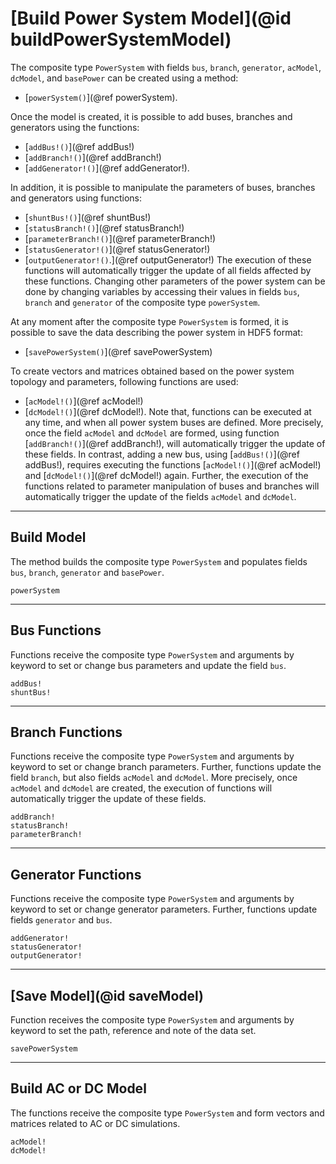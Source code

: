 # [Build Power System Model](@id buildPowerSystemModel)

The composite type `PowerSystem` with fields `bus`, `branch`, `generator`, `acModel`, `dcModel`, and `basePower` can be created using a method:
* [`powerSystem()`](@ref powerSystem).

Once the model is created, it is possible to add buses, branches and generators using the functions:
* [`addBus!()`](@ref addBus!)
* [`addBranch!()`](@ref addBranch!)
* [`addGenerator!()`](@ref addGenerator!).

In addition, it is possible to manipulate the parameters of buses, branches and generators using functions:
* [`shuntBus!()`](@ref shuntBus!)
* [`statusBranch!()`](@ref statusBranch!)
* [`parameterBranch!()`](@ref parameterBranch!)
* [`statusGenerator!()`](@ref statusGenerator!)
* [`outputGenerator!()`.](@ref outputGenerator!)
The execution of these functions will automatically trigger the update of all fields affected by these functions. Changing other parameters of the power system can be done by changing variables by accessing their values in fields `bus`, `branch` and `generator` of the composite type `powerSystem`.

At any moment after the composite type `PowerSystem` is formed, it is possible to save the data describing the power system in HDF5 format:
* [`savePowerSystem()`](@ref savePowerSystem)

To create vectors and matrices obtained based on the power system topology and parameters, following functions are used:
* [`acModel!()`](@ref acModel!)
* [`dcModel!()`](@ref dcModel!).
Note that, functions can be executed at any time, and when all power system buses are defined. More precisely, once the field `acModel` and `dcModel` are formed, using function [`addBranch!()`](@ref addBranch!), will automatically trigger the update of these fields. In contrast, adding a new bus, using [`addBus!()`](@ref addBus!), requires executing the functions [`acModel!()`](@ref acModel!) and [`dcModel!()`](@ref dcModel!) again. Further, the execution of the functions related to parameter manipulation of buses and branches will automatically trigger the update of the fields `acModel` and `dcModel`.

---

## Build Model
The method builds the composite type `PowerSystem` and populates fields `bus`, `branch`, `generator` and `basePower`.
```@docs
powerSystem
```

---

## Bus Functions
Functions receive the composite type `PowerSystem` and arguments by keyword to set or change bus parameters and update the field `bus`.
```@docs
addBus!
shuntBus!
```

---

## Branch Functions
Functions receive the composite type `PowerSystem` and arguments by keyword to set or change branch parameters. Further, functions update the field `branch`, but also fields `acModel` and `dcModel`. More precisely, once `acModel` and `dcModel` are created, the execution of functions will automatically trigger the update of these fields.
```@docs
addBranch!
statusBranch!
parameterBranch!
```

---

## Generator Functions
Functions receive the composite type `PowerSystem` and arguments by keyword to set or change generator parameters. Further, functions update fields `generator` and `bus`.
```@docs
addGenerator!
statusGenerator!
outputGenerator!
```

---

## [Save Model](@id saveModel)
Function receives the composite type `PowerSystem` and arguments by keyword to set the path, reference and note of the data set.
```@docs
savePowerSystem
```

---

## Build AC or DC Model
The functions receive the composite type `PowerSystem` and form vectors and matrices related to AC or DC simulations.
```@docs
acModel!
dcModel!
```
